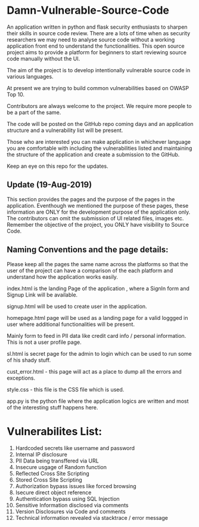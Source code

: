 # Damn-Vulnerable-Source-Code

An application written in python and flask security enthusiasts to sharpen their skills in source code review. There are a lots of time when as security researchers we may need to analyse source code without a working application front end to understand the functionalities. This open source project aims to provide a platform for beginners to start reviewing source code manually without the UI.

The aim of the project is to develop intentionally vulnerable source code in various languages.

At present we are trying to build common vulnerabilities based on OWASP Top 10.

Contributors are always welcome to the project. We require more people to be a part of the same.

The code will be posted on the GitHub repo coming days and an application structure and a vulnerability list will be present.

Those who are interested you can make application in whichever language you are comfortable with including the vulnerabilities listed and maintaining the structure of the application and create a submission to the GitHub.

Keep an eye on this repo for the updates.


Update (19-Aug-2019)
---------------------

This section provides the pages and the purpose of the pages in the application. Eventhough we mentioned the purpose of these pages, these information are ONLY for the development purpose of the application only. The contributors can omit the submission of UI related files, images etc. Remember the objective of the project, you ONLY have visibility to Source Code. 

Naming Conventions and the page details: 
-----------------------------------------

Please keep all the pages the same name across the platforms so that the user of the project can have a comparison of the each platform and understand how the application works easily. 

index.html is the landing Page of the application , where a SignIn form and Signup Link will be available. 

signup.html will be used to create user in the application. 

homepage.html page will be used as a landing page for a valid loggged in user where additional functionalities will be present.

Mainly form to feed in PII data like credit card info / personal information. This is not a user profile page.

sl.html is secret page for the admin to login which can be used to run some of his shady stuff. 


cust_error.html - this page will act as a place to dump all the errors and exceptions.

style.css - this file is the CSS file which is used. 

app.py is the python file where the application logics are written and most of the interesting stuff happens here. 

# Vulnerabilites List: 

1. Hardcoded secrets like username and password
2. Internal IP disclosure
3. PII Data being transffered via URL
4. Insecure usgage of Random function
5. Reflected Cross Site Scripting
6. Stored Cross Site Scripting
7. Authorization bypass issues like forced browsing
8. Isecure direct object reference
9. Authentication bypass using SQL Injection
10. Sensitive Information disclosed via comments
11. Version Disclosures via Code and comments
12. Technical information revealed via stacktrace / error message

